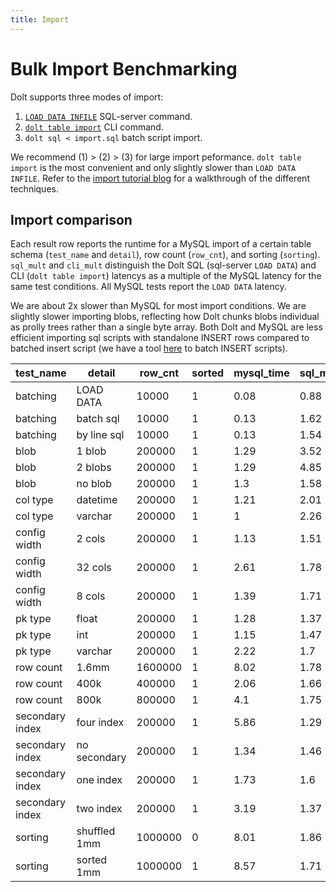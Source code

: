 ```yaml
---
title: Import
---
```


# Bulk Import Benchmarking

Dolt supports three modes of import:

1) [`LOAD DATA INFILE`](https://dev.mysql.com/doc/refman/8.0/en/load-data.html) SQL-server command.
2) [`dolt table import`](../../cli.md#dolt-table-import) CLI command.
3) `dolt sql < import.sql` batch script import.

We recommend (1) > (2) > (3) for large import peformance. `dolt table import` is the most convenient and only slightly slower than `LOAD DATA INFILE`. Refer to the [import tutorial blog](https://www.dolthub.com/blog/2022-11-21-import-perf/) for a walkthrough of the different techniques.

## Import comparison

Each result row reports the runtime for a MySQL import of a certain table schema (`test_name` and `detail`), row count (`row_cnt`), and sorting (`sorting`). `sql_mult` and `cli_mult` distinguish the Dolt SQL (sql-server `LOAD DATA`) and CLI (`dolt table import`) latencys as a multiple of the MySQL latency for the same test conditions. All MySQL tests report the `LOAD DATA` latency.

We are about 2x slower than MySQL for most import conditions. We are slightly slower importing blobs, reflecting how Dolt chunks blobs individual as prolly trees rather than a single byte array. Both Dolt and MySQL are less efficient importing sql scripts with standalone INSERT rows compared to batched insert script (we have a tool [here](https://github.com/dolthub/insert-batcher) to batch INSERT scripts).


| test_name       | detail       | row_cnt | sorted | mysql_time | sql_mult | cli_mult |
| --------------- | ------------ | ------- | ------ | ---------- | -------- | -------- |
| batching        | LOAD DATA    | 10000   | 1      | 0.08       | 0.88     |          |
| batching        | batch sql    | 10000   | 1      | 0.13       | 1.62     |          |
| batching        | by line sql  | 10000   | 1      | 0.13       | 1.54     |          |
| blob            | 1 blob       | 200000  | 1      | 1.29       | 3.52     | 3.78     |
| blob            | 2 blobs      | 200000  | 1      | 1.29       | 4.85     | 4.92     |
| blob            | no blob      | 200000  | 1      | 1.3        | 1.58     | 1.67     |
| col type        | datetime     | 200000  | 1      | 1.21       | 2.01     | 2.14     |
| col type        | varchar      | 200000  | 1      | 1          | 2.26     | 2.44     |
| config width    | 2 cols       | 200000  | 1      | 1.13       | 1.51     | 1.55     |
| config width    | 32 cols      | 200000  | 1      | 2.61       | 1.78     | 2.62     |
| config width    | 8 cols       | 200000  | 1      | 1.39       | 1.71     | 1.95     |
| pk type         | float        | 200000  | 1      | 1.28       | 1.37     | 1.38     |
| pk type         | int          | 200000  | 1      | 1.15       | 1.47     | 1.57     |
| pk type         | varchar      | 200000  | 1      | 2.22       | 1.7      | 1.92     |
| row count       | 1.6mm        | 1600000 | 1      | 8.02       | 1.78     | 1.85     |
| row count       | 400k         | 400000  | 1      | 2.06       | 1.66     | 1.68     |
| row count       | 800k         | 800000  | 1      | 4.1        | 1.75     | 1.79     |
| secondary index | four index   | 200000  | 1      | 5.86       | 1.29     | 1.39     |
| secondary index | no secondary | 200000  | 1      | 1.34       | 1.46     | 1.6      |
| secondary index | one index    | 200000  | 1      | 1.73       | 1.6      | 1.7      |
| secondary index | two index    | 200000  | 1      | 3.19       | 1.37     | 1.46     |
| sorting         | shuffled 1mm | 1000000 | 0      | 8.01       | 1.86     | 1.92     |
| sorting         | sorted 1mm   | 1000000 | 1      | 8.57       | 1.71     | 1.8      |
